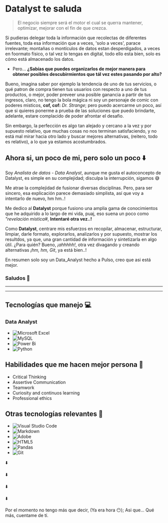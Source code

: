 # __Datalyst te saluda__

> El negocio siempre será el motor el cual se querra mantener, optimizar, mejorar con el fin de que crezca.

Si pudieras delegar toda la información que recolectas de diferentes fuentes, toda esa información que a veces, 'solo a veces', parace  irrelevante; montañas o montículos de datos estan desperdigados, a veces en foormato físico, o tal vez lo tengas en digital, todo ello esta bien, solo es cómo está almacenado los datos.

* Pero... **¿Sabías que puedes organizarlos de mejor manera para obtener posibles descubirmientos que tál vez estes pasando por alto?**

Bueno, imagina saber por ejemplo la tendencia de uno de tus servicios, o qué patron de compra tienen tus usuarios con respecto a uno de tus productos, o mejor, poder preveer una posible ganancia a partir de tus ingresos, claro, no tengo la bola mágica ni soy un personaje de comic con poderes misticos, **cof, cof:** _Dr. Strange_; pero puedo acercarme un poco, así que si quieres ponerme a prueba de las soluciones que puedo brindarte, adelante, estare complacido de poder afrontar el desafio. 

Sin embargo, la perfección es algo tan alejado y cercano a la vez y por supuesto relativo, que muchas cosas no nos terminan satisfaciendo, y no está mal mirar hacia otro lado y buscar mejores alternativas, (reitero, todo es relativo), a lo que ya estamos acostumbrados.

## Ahora si, un poco de mi, pero solo un poco ⬇️

Soy  _Analista de datos - Data Analyst_, aunque me gusta el autoconcepto de Datalyst, es simple en su complejidad; disculpa la interrupción, sigamos 😅

Me atrae la complejidad de fusionar diversas disciplinas. Pero, para ser sincero, esa explicación parece demasiado simplista, así que voy a intentarlo de nuevo, hm hm..!

Me dedico al **Datalyst** porque fusiono una amplia gama de conocimientos que he adquirido a lo largo de mi vida, puaj, eso suena un poco como _"revelación mística#_, **Intentaré otra vez..!**

Como **Datalyst**, centrare mis esfuerzos en recopilar, almacenar, estructurar, limpiar, darle formato, explorarlos, analizarlos y por supuesto, mostrar los resultdos, ya que, una gran cantidad de información y sintetizarla en algo útil. ¿Para quién? Bueno, _¡ahhhhh!_, otra vez divagando y creando alternativas _¡hm, hm, Git_, ya está bien..!

En resumen solo soy un Data_Analyst hecho a Pulso, creo que asi está mejor.

### Saludos 🫡
___
***

## __Tecnologías que manejo 💻__

### **Data Analyst**
* ![Microsoft Excel](https://img.shields.io/badge/Microsoft_Excel-217346?style=for-the-badge&logo=microsoft-excel&logoColor=white)
* ![MySQL](https://img.shields.io/badge/mysql-4479A1.svg?style=for-the-badge&logo=mysql&logoColor=white)
* ![Power Bi](https://img.shields.io/badge/power_bi-F2C811?style=for-the-badge&logo=powerbi&logoColor=black)
* ![Python](https://img.shields.io/badge/python-3670A0?style=for-the-badge&logo=python&logoColor=ffdd54)

## __Habilidades que me hacen mejor persona 🙂__

* Critical Thinking
* Assertive Communication
* Teamwork
* Curiosity and continuos learning
* Professional ethics


## **Otras tecnologías relevantes 👀**
* ![Visual Studio Code](https://img.shields.io/badge/Visual%20Studio%20Code-0078d7.svg?style=for-the-badge&logo=visual-studio-code&logoColor=white)
* ![Markdown](https://img.shields.io/badge/markdown-%23000000.svg?style=for-the-badge&logo=markdown&logoColor=white)
* ![Adobe](https://img.shields.io/badge/adobe-%23FF0000.svg?style=for-the-badge&logo=adobe&logoColor=white)
* ![HTML5](https://img.shields.io/badge/html5-%23E34F26.svg?style=for-the-badge&logo=html5&logoColor=white)
* ![Pandas](https://img.shields.io/badge/pandas-%23150458.svg?style=for-the-badge&logo=pandas&logoColor=white)
* ![Git](https://img.shields.io/badge/git-%23F05033.svg?style=for-the-badge&logo=git&logoColor=white)

⬇️

⬇️

⬇️

⬇️

Por el momento no tengo más que decir, (Ya era hora 😶);  Asi que... Qué más, cuentame de tí.


<!--
**Julifersan/Julifersan** is a ✨ _special_ ✨ repository because its `README.md` (this file) appears on your GitHub profile.

Here are some ideas to get you started:

- 🔭 I’m currently working on ...
- 🌱 I’m currently learning ...
- 👯 I’m looking to collaborate on ...
- 🤔 I’m looking for help with ...
- 💬 Ask me about ...
- 📫 How to reach me: ...
- 😄 Pronouns: ...
- ⚡ Fun fact: ...
-->
